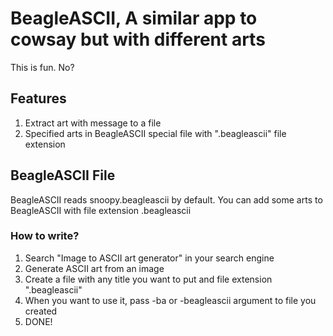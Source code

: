 # BeagleASCII, A similar app to cowsay but with different arts
This is fun. No?
## Features
1. Extract art with message to a file
2. Specified arts in BeagleASCII special file with ".beagleascii" file extension
## BeagleASCII File
BeagleASCII reads snoopy.beagleascii by default. You can add some arts to BeagleASCII with file extension .beagleascii
### How to write?
1. Search "Image to ASCII art generator" in your search engine
2. Generate ASCII art from an image
3. Create a file with any title you want to put and file extension ".beagleascii"
4. When you want to use it, pass -ba or -beagleascii argument to file you created
5. DONE!